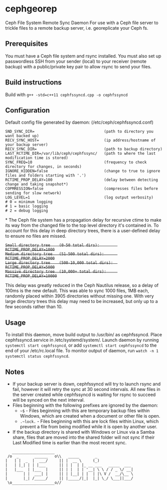 # cephgeorep
Ceph File System Remote Sync Daemon
For use with a Ceph file server to trickle files to a remote backup server, i.e. georeplicate your Ceph fs.

## Prerequisites
You must have a Ceph file system and rsync installed. You must also set up passwordless SSH from your sender (local) to your
receiver (remote backup) with a public/private key pair to allow rsync to send your files.

## Build instructions
Build with `g++ -std=c++11 cephfssyncd.cpp -o cephfssyncd`

## Configuration
Default config file generated by daemon: (/etc/ceph/cephfssyncd.conf)

```
SND_SYNC_DIR=                               (path to directory you want backed up)
RECV_SYNC_HOST=                             (ip address/hostname of your backup server)
RECV_SYNC_DIR=                              (path to backup directory)
LAST_RCTIME_DIR=/var/lib/ceph/cephfssync/   (path to where the last modification time is stored)
SYNC_FREQ=10                                (frequency to check directory for changes, in seconds)
IGNORE_HIDDEN=false                         (change to true to ignore files and folders starting with '.')
RCTIME_PROP_DELAY=100                       (delay between detecting change and taking snapshot*)
COPMRESSION=false                           (compresses files before sending for slow network)
LOG_LEVEL=1                                 (log output verbosity)
# 0 = minimum logging
# 1 = basic logging
# 2 = debug logging
```

\* The Ceph file system has a propagation delay for recursive ctime to make its way from the changed file to the
top level directory it's contained in. To account for this delay in deep directory trees, there is a user-defined
delay to ensure no files are missed. 

~~`Small directory tree    (0-50 total dirs):        RCTIME_PROP_DELAY=1000`~~  
~~`Medium directory tree   (51-500 total dirs):      RCTIME_PROP_DELAY=2000`~~  
~~`Large directory tree    (500-10,000 total dirs):  RCTIME_PROP_DELAY=5000`~~  
~~`Massive directory tree  (10,000+ total dirs):     RCTIME_PROP_DELAY=10000`~~  

This delay was greatly reduced in the Ceph Nautilus release, so a delay of 100ms is the new default. This was able to sync 1000 files, 1MB each, randomly placed within 3905 directories without missing one. With very large directory trees this delay may need to be increased, but only up to a few seconds rather than 10.

## Usage

To install this daemon, move build output to /usr/bin/ as cephfssyncd. Place cephfssyncd.service in /etc/systemd/system/. Launch
daemon by running `systemctl start cephfssyncd`, or add `systemctl start cephfssyncd` to the end of your /etc/rc.local file. To monitor output of daemon, run `watch -n 1 systemctl status cephfssyncd`.

## Notes
* If your backup server is down, cephfssyncd will try to launch rsync and fail, however it will retry the sync at 30 second
intervals. All new files in the server created while cephfssyncd is waiting for rsync to succeed will be synced on the next interval.  
* Files beginning with the following prefixes are ignored by the daemon:
   * `~$` - Files beginning with this are temporary backup files within Windows, which are created when a document or other file is open.
   * `.~lock.` - Files beginning with this are lock files within Linux, which prevent a file from being modified while it is open by another user. 
* If the backup directory is shared with Windows or Linux via a Samba share, files that are moved into the shared folder will not sync if their Last Modified time is earlier than the most recent sync. 

```
   ___________________  
 /o  _       ______   o\\   _____       _
|   | |  _  |  ___/     || |  __ \     (_)               
|   | |_| | | |___      || | |  | |_ __ ___   _____  ___  
|   |___  | |___  |     || | |  | | '__| \ \ / / _ \/ __|
|       | |  ___| |     || | |__| | |  | |\ V /  __/\__ \
|       |_| /_____/     || |_____/|_|  |_| \_/ \___||___/
 \o___________________o// 
